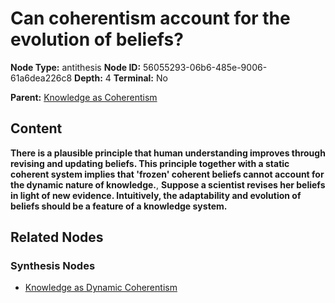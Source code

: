 # Can coherentism account for the evolution of beliefs?

**Node Type:** antithesis
**Node ID:** 56055293-06b6-485e-9006-61a6dea226c8
**Depth:** 4
**Terminal:** No

**Parent:** [Knowledge as Coherentism](knowledge-as-coherentism-synthesis-356ac2d3-6ca7-451e-a317-1b1d6efda777.md)

## Content

**There is a plausible principle that human understanding improves through revising and updating beliefs. This principle together with a static coherent system implies that 'frozen' coherent beliefs cannot account for the dynamic nature of knowledge.**, **Suppose a scientist revises her beliefs in light of new evidence. Intuitively, the adaptability and evolution of beliefs should be a feature of a knowledge system.**

## Related Nodes

### Synthesis Nodes

- [Knowledge as Dynamic Coherentism](knowledge-as-dynamic-coherentism-synthesis-a9657b8c-6bc9-455a-83ca-965444a462ac.md)
